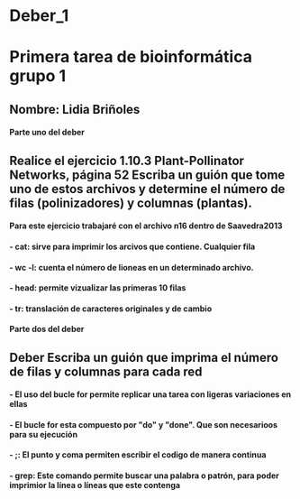 # Deber_1
# Primera tarea de bioinformática grupo 1
## Nombre: Lidia Briñoles
#### Parte uno del deber
## Realice el ejercicio 1.10.3 Plant-Pollinator Networks, página 52 Escriba un guión que tome uno de estos archivos y determine el número de filas (polinizadores) y columnas (plantas). 
#### Para este ejercicio trabajaré con el archivo n16 dentro de Saavedra2013
#### - cat: sirve para imprimir los arcivos que contiene. Cualquier fila 
#### - wc -l: cuenta el número de lioneas en un determinado archivo. 
#### - head: permite vizualizar las primeras 10 filas 
#### - tr: translación de caracteres originales y de cambio
#### Parte dos del deber
## Deber Escriba un guión que imprima el número de filas y columnas para cada red 
#### - El uso del bucle for permite replicar una tarea con ligeras variaciones en ellas
#### - El bucle for esta compuesto por "do" y "done". Que son necesarioos para su ejecución 
#### - ;: El punto y coma permiten escribir el codigo de manera continua
#### - grep: Este comando permite buscar una palabra o patrón, para poder imprimior la línea o líneas que este contenga
